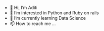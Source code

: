 - 👋 Hi, I’m Aditi
- 👀 I’m interested in Python and Ruby on rails 
- 🌱 I’m currently learning Data Science 
- 📫 How to reach me ...

<!---
aditi-desh/aditi-desh is a ✨ special ✨ repository because its `README.md` (this file) appears on your GitHub profile.
You can click the Preview link to take a look at your changes.
--->
